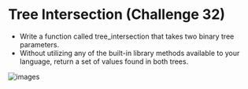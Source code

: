 # Tree Intersection (Challenge 32)
- Write a function called tree_intersection that takes two binary tree parameters.
- Without utilizing any of the built-in library methods available to your language, return a set of values found in both trees.

![images](../../assets/32_tree_intercept.jpg)
